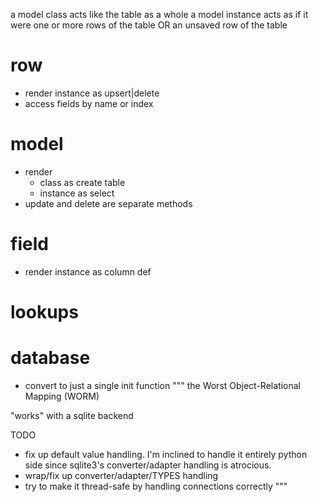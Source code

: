 a model class acts like the table as a whole
a model instance acts as if it were one or more rows of the table
OR
an unsaved row of the table


# row
* render instance as upsert|delete
* access fields by name or index

# model
* render
  * class as create table
  * instance as select
* update and delete are separate methods  


# field
* render instance as column def

# lookups

# database
* convert to just a single init function
  """
  the Worst Object-Relational Mapping (WORM)

"works" with a sqlite backend

TODO
* fix up default value handling. I'm inclined to handle it entirely python side
  since sqlite3's converter/adapter handling is atrocious.
* wrap/fix up converter/adapter/TYPES handling
* try to make it thread-safe by handling connections correctly
  """

